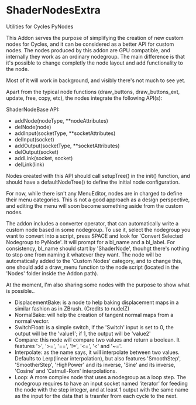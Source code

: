 
# ShaderNodesExtra
Utilities for Cycles PyNodes

This Addon serves the purpose of simplifying the creation of new custom nodes for Cycles, and it can be considered as a better API for custom nodes.
The nodes produced by this addon are GPU compatible, and internally they work as an ordinary nodegroup. The main difference is that it's possible to change completly the node layout and add functionality to the node.

Most of it will work in background, and visibly there's not much to see yet.

Apart from the typical node functions (draw_buttons, draw_buttons_ext, update, free, copy, etc), the nodes integrate the following API(s):

ShaderNodeBase API:
  * addNode(nodeType, **nodeAttributes)
  * delNode(node)
  * addInput(socketType, **socketAttributes)
  * delInput(socket)
  * addOutput(socketType, **socketAttributes)
  * delOutput(socket)
  * addLink(socket, socket)
  * delLink(link)

Nodes created with this API should call setupTree() in the init() function, and should have a defaultNodeTree() to define the initial node configuration.

For now, while there isn't any MenuEditor, nodes are in charged to define their menu categories. This is not a good approach as a design perspective, and editing the menu will soon become something aside from the custom nodes.

The addon includes a converter operator, that can automatically write a custom node based in some nodegroup.
To use it, select the nodegroup you want to convert into a script, press SPACE and look for 'Convert Selected Nodegroup to PyNode'. It will prompt for a bl_name and a bl_label. For consistency, bl_name should start by 'ShaderNode', thouhgt there's nothing to stop one from naming it whatever they want.
The node will be automatically added to the 'Custom Nodes' category, and to change this, one should add a draw_menu function to the node script (located in the 'Nodes' folder inside the Addon path).

At the moment, I'm also sharing some nodes with the purpose to show what is possible..
 * DisplacementBake: is a node to help baking displacement maps in a similar fashion as in ZBrush. (Credits to nudelZ)
 * NormalBake: will help the creation of tangent normal maps from a normal vector.
 * SwitchFloat: is a simple switch, if the 'Switch' input is set to 0, the output will be the 'value1'; if 1, the output will be 'value2'
 * Compare: this node will compare two values and return a boolean. It features '>', '>=', '==', '!=', '<=', '<' and '~='.
 * Interpolate: as the name says, it will interpolate between two values. Defaults to Lerp(linear interpolation), but also features 'SmoothStep', 'SmootherStep', 'HighPower' and its inverse, 'Sine' and its inverse, 'Cosine' and 'Catmull-Rom' interpolations.
 * Loop: A more complex node that uses a nodegroup as a loop step. The nodegroup requires to have an input socket named 'iterator' for feeding the node with the step integer, and at least 1 output with the same name as the input for the data that is trasnfer from each cycle to the next.
